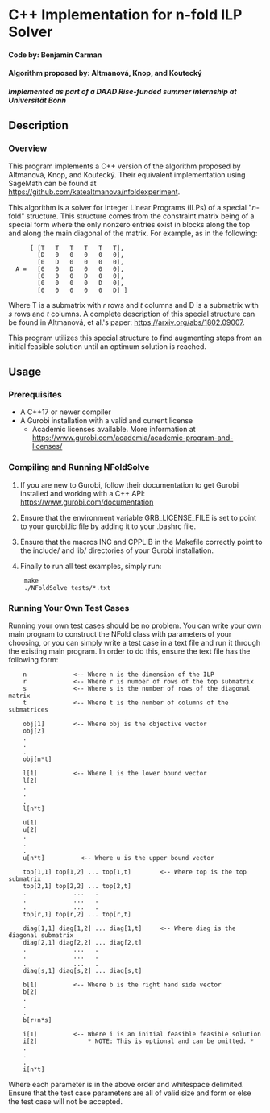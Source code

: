 # C++ Implementation for n-fold ILP Solver

#### **Code by:** Benjamin Carman
#### **Algorithm proposed by:** Altmanová, Knop, and Koutecký
#### *Implemented as part of a DAAD Rise-funded summer internship at Universität Bonn*

## Description

### Overview

This program implements a C++ version of the algorithm proposed by Altmanová, Knop, and Koutecký. Their equivalent implementation using SageMath can be found at https://github.com/katealtmanova/nfoldexperiment.

This algorithm is a solver for Integer Linear Programs (ILPs) of a special "*n*-fold" structure. This structure comes from the constraint matrix being of a special form where the only nonzero entries exist in blocks along the top and along the main diagonal of the matrix. For example, as in the following:


          [ [T   T   T   T   T   T],
            [D   0   0   0   0   0],
            [0   D   0   0   0   0],
      A =   [0   0   D   0   0   0],
            [0   0   0   D   0   0],
            [0   0   0   0   D   0],
            [0   0   0   0   0   D] ]

Where T is a submatrix with *r* rows and *t* columns and D is a submatrix with *s* rows and *t* columns. A complete description of this special structure can be found in Altmanová, et al.'s paper: https://arxiv.org/abs/1802.09007.

This program utilizes this special structure to find augmenting steps from an initial feasible solution until an optimum solution is reached.

## Usage

### Prerequisites

* A C++17 or newer compiler
* A Gurobi installation with a valid and current license
  * Academic licenses available. More information at https://www.gurobi.com/academia/academic-program-and-licenses/

### Compiling and Running NFoldSolve

1. If you are new to Gurobi, follow their documentation to get Gurobi installed and working with a C++ API: https://www.gurobi.com/documentation
2. Ensure that the environment variable GRB_LICENSE_FILE is set to point to your gurobi.lic file by adding it to your .bashrc file.
3. Ensure that the macros INC and CPPLIB in the Makefile correctly point to the include/ and lib/ directories of your Gurobi installation.
4. Finally to run all test examples, simply run:

        make
        ./NFoldSolve tests/*.txt

### Running Your Own Test Cases

Running your own test cases should be no problem. You can write your own main program to construct the NFold class with parameters of your choosing, or you can simply write a test case in a text file and run it through the existing main program. In order to do this, ensure the text file has the following form:

        n             <-- Where n is the dimension of the ILP
        r             <-- Where r is number of rows of the top submatrix
        s             <-- Where s is the number of rows of the diagonal matrix
        t             <-- Where t is the number of columns of the submatrices

        obj[1]        <-- Where obj is the objective vector
        obj[2]
        .
        .
        .
        obj[n*t]

        l[1]          <-- Where l is the lower bound vector
        l[2]
        .
        .
        .
        l[n*t]

        u[1]
        u[2]
        .
        .
        .
        u[n*t]          <-- Where u is the upper bound vector

        top[1,1] top[1,2] ... top[1,t]        <-- Where top is the top submatrix
        top[2,1] top[2,2] ... top[2,t]
        .             ...   .
        .             ...   .
        .             ...   .
        top[r,1] top[r,2] ... top[r,t]

        diag[1,1] diag[1,2] ... diag[1,t]     <-- Where diag is the diagonal submatrix
        diag[2,1] diag[2,2] ... diag[2,t]
        .             ...   .
        .             ...   .
        .             ...   .
        diag[s,1] diag[s,2] ... diag[s,t]

        b[1]          <-- Where b is the right hand side vector
        b[2]
        .
        .
        .
        b[r+n*s]

        i[1]          <-- Where i is an initial feasible feasible solution
        i[2]              * NOTE: This is optional and can be omitted. *
        .
        .
        .
        i[n*t]

Where each parameter is in the above order and whitespace delimited. Ensure that the test case parameters are all of valid size and form or else the test case will not be accepted.
